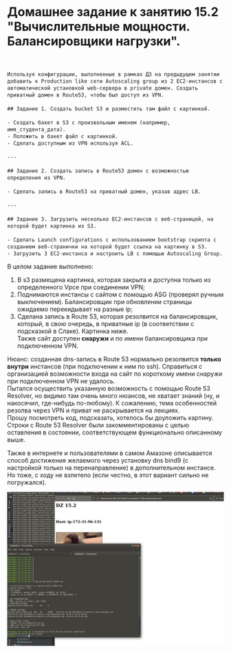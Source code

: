 # Домашнее задание к занятию 15.2 "Вычислительные мощности. Балансировщики нагрузки".

```


Используя конфигурации, выполненные в рамках ДЗ на предыдущем занятии добавить к Production like сети Autoscaling group из 2 EC2-инстансов с  автоматической установкой web-сервера в private домен. Создать приватный домен в Route53, чтобы был доступ из VPN.

## Задание 1. Создать bucket S3 и разместить там файл с картинкой.

- Создать бакет в S3 с произвольным именем (например, имя_студента_дата).
- Положить в бакет файл с картинкой.
- Сделать доступным из VPN используя ACL.

---

## Задание 2. Создать запись в Route53 домен с возможностью определения из VPN.

- Сделать запись в Route53 на приватный домен, указав адрес LB.

---

## Задание 3. Загрузить несколько ЕС2-инстансов с веб-страницей, на которой будет картинка из S3.

- Сделать Launch configurations с использованием bootstrap скрипта с созданием веб-странички на которой будет ссылка на картинку в S3.
- Загрузить 3 ЕС2-инстанса и настроить LB с помощью Autoscaling Group.
```
В целом задание выполнено: 
1. В s3 размещена картинка, которая закрыта и доступна только из определенного Vpce при соединении VPN;  
2. Поднимаются инстансы с сайтом с помощью ASG (проверял ручным выключением). Балансировщик при обновлении страницы ожидаемо перекидывает на разные ip;  
3. Сделана запись в Route 53, которая резолвится на балансировщик, который, в свою очередь, в приватные ip (в соответствии с подсказкой в Слаке). Картинка ниже.  
  Также сайт доступен **снаружи** и по имени балансировщика при подключенном VPN.  
  
Нюанс: созданная dns-запись в Route 53 нормально резолвится **только** **внутри** инстансов (при подключении к ним по ssh).  Справиться с организацией возможности входа на сайт по короткому имени снаружи при подключенном VPN не удалось.  
Пытался осуществить указанную возможность с помощью Route 53 Resolver, но видимо там очень много нюансов, не хватает знаний (ну, и накосячил, где-нибудь по-любому). К сожалению, тема особенностей резолва через VPN и приват не раскрывается на лекциях.   
Прошу посмотреть код, подсказать, хотелось бы доуложить картину.
Строки с Route 53 Resolver были закомментированы с целью оставления в состоянии, соответствующем функционально описанному выше.  

Также в интернете и пользователями в самом Амазоне описывается способ достижения желаемого через установку dns bind9 (с настройкой только на перенаправление) в дополнительном инстансе. Но тоже, с ходу не взлетело (если честно, в этот вариант сильно не погружался).  
  
![15.2.png](https://github.com/alsxs/devops_dz/blob/main/clokub/15.2/pics/15.2.png)  
  